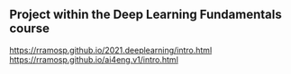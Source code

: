 ## Project within the Deep Learning Fundamentals course

https://rramosp.github.io/2021.deeplearning/intro.html
https://rramosp.github.io/ai4eng.v1/intro.html 
